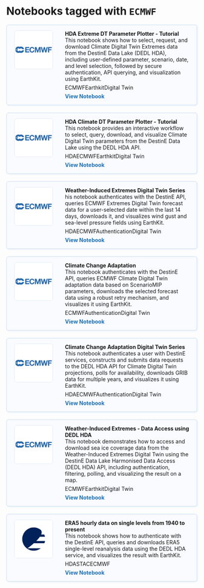 # Notebooks tagged with `ECMWF`

<div style="display: flex; flex-direction: column; gap: 20px; max-width: 800px;">
<div class="notebook-card" data-tags="ECMWF Earthkit Digital Twin" style="display: flex; align-items: flex-start; border: 1px solid #cddff1; border-radius: 6px; padding: 14px 20px; background-color: #f9fbfe; box-shadow: 1px 1px 4px #dfeaf5;">
  <div style="width: 100px; height: 100px; flex-shrink: 0; display: flex; align-items: center; justify-content: center; background-color: #fff; border: 1px solid #e0eaf5; border-radius: 6px; overflow: hidden; margin-right: 32px;">
    <img src="../img/ECMWF.png" alt="Notebook Thumbnail" style="max-width: 100%; max-height: 100%; object-fit: contain;">
  </div>
  <div style="flex: 1;">
    <strong>HDA Extreme DT Parameter Plotter - Tutorial</strong><br>
    This notebook shows how to select, request, and download Climate Digital Twin Extremes data from the DestinE Data Lake (DEDL HDA), including user-defined parameter, scenario, date, and level selection, followed by secure authentication, API querying, and visualization using EarthKit.
    <div style="margin: 6px 0;">
      <span class="tag">ECMWF</span><span class="tag">Earthkit</span><span class="tag">Digital Twin</span>
    </div>
    <a href="../production/HDA/DestinE_Digital_Twins/ExtremeDT-ParameterPlotter.ipynb" style="text-decoration: none; color: #1d70b8; font-weight: bold;">View Notebook</a>
  </div>
</div>
<div class="notebook-card" data-tags="HDA ECMWF Earthkit Digital Twin" style="display: flex; align-items: flex-start; border: 1px solid #cddff1; border-radius: 6px; padding: 14px 20px; background-color: #f9fbfe; box-shadow: 1px 1px 4px #dfeaf5;">
  <div style="width: 100px; height: 100px; flex-shrink: 0; display: flex; align-items: center; justify-content: center; background-color: #fff; border: 1px solid #e0eaf5; border-radius: 6px; overflow: hidden; margin-right: 32px;">
    <img src="../img/ECMWF.png" alt="Notebook Thumbnail" style="max-width: 100%; max-height: 100%; object-fit: contain;">
  </div>
  <div style="flex: 1;">
    <strong>HDA Climate DT Parameter Plotter - Tutorial</strong><br>
    This notebook provides an interactive workflow to select, query, download, and visualize Climate Digital Twin parameters from the DestinE Data Lake using the DEDL HDA API.
    <div style="margin: 6px 0;">
      <span class="tag">HDA</span><span class="tag">ECMWF</span><span class="tag">Earthkit</span><span class="tag">Digital Twin</span>
    </div>
    <a href="../production/HDA/DestinE_Digital_Twins/ClimateDT-ParameterPlotter.ipynb" style="text-decoration: none; color: #1d70b8; font-weight: bold;">View Notebook</a>
  </div>
</div>
<div class="notebook-card" data-tags="HDA ECMWF Authentication Digital Twin" style="display: flex; align-items: flex-start; border: 1px solid #cddff1; border-radius: 6px; padding: 14px 20px; background-color: #f9fbfe; box-shadow: 1px 1px 4px #dfeaf5;">
  <div style="width: 100px; height: 100px; flex-shrink: 0; display: flex; align-items: center; justify-content: center; background-color: #fff; border: 1px solid #e0eaf5; border-radius: 6px; overflow: hidden; margin-right: 32px;">
    <img src="../img/ECMWF.png" alt="Notebook Thumbnail" style="max-width: 100%; max-height: 100%; object-fit: contain;">
  </div>
  <div style="flex: 1;">
    <strong>Weather-Induced Extremes Digital Twin Series</strong><br>
    his notebook authenticates with the DestinE API, queries ECMWF Extremes Digital Twin forecast data for a user-selected date within the last 14 days, downloads it, and visualizes wind gust and sea-level pressure fields using EarthKit.
    <div style="margin: 6px 0;">
      <span class="tag">HDA</span><span class="tag">ECMWF</span><span class="tag">Authentication</span><span class="tag">Digital Twin</span>
    </div>
    <a href="../production/HDA/DestinE_Digital_Twins/DEDL-HDA-EO.ECMWF.DAT.DT_EXTREMES-Series.ipynb" style="text-decoration: none; color: #1d70b8; font-weight: bold;">View Notebook</a>
  </div>
</div>
<div class="notebook-card" data-tags="ECMWF Authentication Digital Twin" style="display: flex; align-items: flex-start; border: 1px solid #cddff1; border-radius: 6px; padding: 14px 20px; background-color: #f9fbfe; box-shadow: 1px 1px 4px #dfeaf5;">
  <div style="width: 100px; height: 100px; flex-shrink: 0; display: flex; align-items: center; justify-content: center; background-color: #fff; border: 1px solid #e0eaf5; border-radius: 6px; overflow: hidden; margin-right: 32px;">
    <img src="../img/ECMWF.png" alt="Notebook Thumbnail" style="max-width: 100%; max-height: 100%; object-fit: contain;">
  </div>
  <div style="flex: 1;">
    <strong>Climate Change Adaptation</strong><br>
    This notebook authenticates with the DestinE API, queries ECMWF Climate Digital Twin adaptation data based on ScenarioMIP parameters, downloads the selected forecast data using a robust retry mechanism, and visualizes it using EarthKit.
    <div style="margin: 6px 0;">
      <span class="tag">ECMWF</span><span class="tag">Authentication</span><span class="tag">Digital Twin</span>
    </div>
    <a href="../production/HDA/DestinE_Digital_Twins/DEDL-HDA-EO.ECMWF.DAT.DT_CLIMATE.ipynb" style="text-decoration: none; color: #1d70b8; font-weight: bold;">View Notebook</a>
  </div>
</div>
<div class="notebook-card" data-tags="HDA ECMWF Authentication Digital Twin" style="display: flex; align-items: flex-start; border: 1px solid #cddff1; border-radius: 6px; padding: 14px 20px; background-color: #f9fbfe; box-shadow: 1px 1px 4px #dfeaf5;">
  <div style="width: 100px; height: 100px; flex-shrink: 0; display: flex; align-items: center; justify-content: center; background-color: #fff; border: 1px solid #e0eaf5; border-radius: 6px; overflow: hidden; margin-right: 32px;">
    <img src="../img/ECMWF.png" alt="Notebook Thumbnail" style="max-width: 100%; max-height: 100%; object-fit: contain;">
  </div>
  <div style="flex: 1;">
    <strong>Climate Change Adaptation Digital Twin Series</strong><br>
    This notebook authenticates a user with DestinE services, constructs and submits data requests to the DEDL HDA API for Climate Digital Twin projections, polls for availability, downloads GRIB data for multiple years, and visualizes it using EarthKit.
    <div style="margin: 6px 0;">
      <span class="tag">HDA</span><span class="tag">ECMWF</span><span class="tag">Authentication</span><span class="tag">Digital Twin</span>
    </div>
    <a href="../production/HDA/DestinE_Digital_Twins/DEDL-HDA-EO.ECMWF.DAT.DT_CLIMATE-Series.ipynb" style="text-decoration: none; color: #1d70b8; font-weight: bold;">View Notebook</a>
  </div>
</div>
<div class="notebook-card" data-tags="ECMWF Earthkit Digital Twin" style="display: flex; align-items: flex-start; border: 1px solid #cddff1; border-radius: 6px; padding: 14px 20px; background-color: #f9fbfe; box-shadow: 1px 1px 4px #dfeaf5;">
  <div style="width: 100px; height: 100px; flex-shrink: 0; display: flex; align-items: center; justify-content: center; background-color: #fff; border: 1px solid #e0eaf5; border-radius: 6px; overflow: hidden; margin-right: 32px;">
    <img src="../img/ECMWF.png" alt="Notebook Thumbnail" style="max-width: 100%; max-height: 100%; object-fit: contain;">
  </div>
  <div style="flex: 1;">
    <strong>Weather-Induced Extremes - Data Access using DEDL HDA</strong><br>
    This notebook demonstrates how to access and download sea ice coverage data from the Weather-Induced Extremes Digital Twin using the DestinE Data Lake Harmonised Data Access (DEDL HDA) API, including authentication, filtering, polling, and visualizing the result on a map.
    <div style="margin: 6px 0;">
      <span class="tag">ECMWF</span><span class="tag">Earthkit</span><span class="tag">Digital Twin</span>
    </div>
    <a href="../production/HDA/DestinE_Digital_Twins/DEDL-HDA-EO.ECMWF.DAT.DT_EXTREMES.ipynb" style="text-decoration: none; color: #1d70b8; font-weight: bold;">View Notebook</a>
  </div>
</div>
<div class="notebook-card" data-tags="HDA STAC ECMWF" style="display: flex; align-items: flex-start; border: 1px solid #cddff1; border-radius: 6px; padding: 14px 20px; background-color: #f9fbfe; box-shadow: 1px 1px 4px #dfeaf5;">
  <div style="width: 100px; height: 100px; flex-shrink: 0; display: flex; align-items: center; justify-content: center; background-color: #fff; border: 1px solid #e0eaf5; border-radius: 6px; overflow: hidden; margin-right: 32px;">
    <img src="../img/EUMETSAT-icon.png" alt="Notebook Thumbnail" style="max-width: 100%; max-height: 100%; object-fit: contain;">
  </div>
  <div style="flex: 1;">
    <strong>ERA5 hourly data on single levels from 1940 to present</strong><br>
    This notebook shows how to authenticate with the DestinE API, queries and downloads ERA5 single-level reanalysis data using the DEDL HDA service, and visualizes the result with EarthKit.
    <div style="margin: 6px 0;">
      <span class="tag">HDA</span><span class="tag">STAC</span><span class="tag">ECMWF</span>
    </div>
    <a href="../production/HDA/CDS_data/DEDL-HDA-EO.ECMWF.DAT.REANALYSIS_ERA5_SINGLE_LEVELS.ipynb" style="text-decoration: none; color: #1d70b8; font-weight: bold;">View Notebook</a>
  </div>
</div>
</div>
